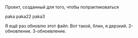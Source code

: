 Проект, созданный для того, чтобы попрактиковаться

paka
paka22
paka3

Я ещё раз обновлю этот файл. Вот такой, блин, я дерзкий.
2-обновление.
3-обноевление.